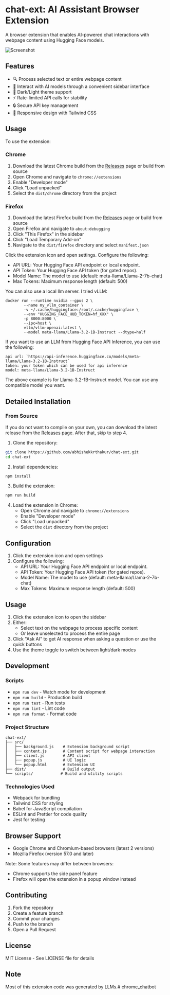 # chat-ext: AI Assistant Browser Extension

A browser extension that enables AI-powered chat interactions with webpage content using Hugging Face models.

![Screenshot](https://github.com/abhishekkrthakur/chat-ext/blob/main/ss.png?raw=true)

## Features

- 🔍 Process selected text or entire webpage content
- 💬 Interact with AI models through a convenient sidebar interface
- 🎨 Dark/Light theme support
- ⚡ Rate-limited API calls for stability
- 🔒 Secure API key management
- 📱 Responsive design with Tailwind CSS

## Usage

To use the extension:

### Chrome
1. Download the latest Chrome build from the [Releases](https://github.com/abhishekkrthakur/chat-ext/releases) page or build from source
2. Open Chrome and navigate to `chrome://extensions`
3. Enable "Developer mode"
4. Click "Load unpacked"
5. Select the `dist/chrome` directory from the project

### Firefox
1. Download the latest Firefox build from the [Releases](https://github.com/abhishekkrthakur/chat-ext/releases) page or build from source
2. Open Firefox and navigate to `about:debugging`
3. Click "This Firefox" in the sidebar
4. Click "Load Temporary Add-on"
5. Navigate to the `dist/firefox` directory and select `manifest.json`

Click the extension icon and open settings. Configure the following:
   - API URL: Your Hugging Face API endpoint or local endpoint.
   - API Token: Your Hugging Face API token (for gated repos).
   - Model Name: The model to use (default: meta-llama/Llama-2-7b-chat)
   - Max Tokens: Maximum response length (default: 500)

You can also use a local llm server. I tried vLLM:

```
docker run --runtime nvidia --gpus 2 \
        --name my_vllm_container \
        -v ~/.cache/huggingface:/root/.cache/huggingface \
        --env "HUGGING_FACE_HUB_TOKEN=hf_XXX" \
        -p 8000:8000 \
        --ipc=host \
        vllm/vllm-openai:latest \
        --model meta-llama/Llama-3.2-1B-Instruct --dtype=half
```

If you want to use an LLM from Hugging Face API Inference, you can use the following:

```
api url: `https://api-inference.huggingface.co/models/meta-llama/Llama-3.2-1B-Instruct`
token: your token which can be used for api inference
model: meta-llama/Llama-3.2-1B-Instruct
```

The above example is for Llama-3.2-1B-Instruct model. You can use any compatible model you want.


## Detailed Installation

### From Source

If you do not want to compile on your own, you can download the latest release from the [Releases](https://github.com/abhishekkrthakur/chat-ext/releases) page. After that, skip to step 4.

1. Clone the repository:
```bash
git clone https://github.com/abhishekkrthakur/chat-ext.git
cd chat-ext
```

2. Install dependencies:
```bash
npm install
```

3. Build the extension:
```bash
npm run build
```

4. Load the extension in Chrome:
   - Open Chrome and navigate to `chrome://extensions`
   - Enable "Developer mode"
   - Click "Load unpacked"
   - Select the `dist` directory from the project

## Configuration

1. Click the extension icon and open settings
2. Configure the following:
   - API URL: Your Hugging Face API endpoint or local endpoint.
   - API Token: Your Hugging Face API token (for gated repos).
   - Model Name: The model to use (default: meta-llama/Llama-2-7b-chat)
   - Max Tokens: Maximum response length (default: 500)

## Usage

1. Click the extension icon to open the sidebar
2. Either:
   - Select text on the webpage to process specific content
   - Or leave unselected to process the entire page
3. Click "Ask AI" to get AI response when asking a question or use the quick buttons
4. Use the theme toggle to switch between light/dark modes

## Development

### Scripts

- `npm run dev` - Watch mode for development
- `npm run build` - Production build
- `npm run test` - Run tests
- `npm run lint` - Lint code
- `npm run format` - Format code

### Project Structure

```
chat-ext/
├── src/
│   ├── background.js    # Extension background script
│   ├── content.js       # Content script for webpage interaction
│   ├── client.js        # API client
│   ├── popup.js         # UI logic
│   └── popup.html       # Extension UI
├── dist/                # Build output
└── scripts/            # Build and utility scripts
```

### Technologies Used

- Webpack for bundling
- Tailwind CSS for styling
- Babel for JavaScript compilation
- ESLint and Prettier for code quality
- Jest for testing

## Browser Support

- Google Chrome and Chromium-based browsers (latest 2 versions)
- Mozilla Firefox (version 57.0 and later)

Note: Some features may differ between browsers:
- Chrome supports the side panel feature
- Firefox will open the extension in a popup window instead

## Contributing

1. Fork the repository
2. Create a feature branch
3. Commit your changes
4. Push to the branch
5. Open a Pull Request

## License

MIT License - See LICENSE file for details

## Note

Most of this extension code was generated by LLMs.#   c h r o m e _ c h a t b o t  
 